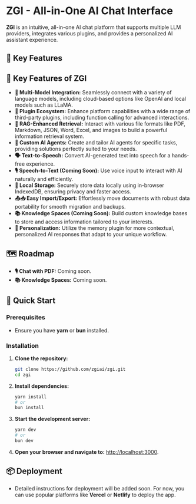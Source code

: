 # ZGI - All-in-One AI Chat Interface

**ZGI** is an intuitive, all-in-one AI chat platform that supports multiple LLM providers, integrates various plugins, and provides a personalized AI assistant experience.



## 🌟 Key Features

## 🌟 Key Features of ZGI

- **🧠 Multi-Model Integration:** Seamlessly connect with a variety of language models, including cloud-based options like OpenAI and local models such as LLaMA.
- **🔌 Plugin Ecosystem:** Enhance platform capabilities with a wide range of third-party plugins, including function calling for advanced interactions.
- **📄 RAG-Enhanced Retrieval:** Interact with various file formats like PDF, Markdown, JSON, Word, Excel, and images to build a powerful information retrieval system.
- **🤖 Custom AI Agents:** Create and tailor AI agents for specific tasks, providing solutions perfectly suited to your needs.
- **🗣️ Text-to-Speech:** Convert AI-generated text into speech for a hands-free experience.
- **🎙️ Speech-to-Text (Coming Soon):** Use voice input to interact with AI naturally and efficiently.
- **💾 Local Storage:** Securely store data locally using in-browser IndexedDB, ensuring privacy and faster access.
- **📤📥 Easy Import/Export:** Effortlessly move documents with robust data portability for smooth migration and backups.
- **📚 Knowledge Spaces (Coming Soon):** Build custom knowledge bases to store and access information tailored to your interests.
- **👤 Personalization:** Utilize the memory plugin for more contextual, personalized AI responses that adapt to your unique workflow.


## 🗺 Roadmap

- **🎙️ Chat with PDF:** Coming soon.
- **📚 Knowledge Spaces:** Coming soon.

## 🚀 Quick Start

### Prerequisites
- Ensure you have **yarn** or **bun** installed.

### Installation

1. **Clone the repository:**
    ```bash
    git clone https://github.com/zgiai/zgi.git
    cd zgi
    ```
2. **Install dependencies:**
    ```bash
    yarn install
    # or
    bun install
    ```
3. **Start the development server:**
    ```bash
    yarn dev
    # or
    bun dev
    ```
4. **Open your browser and navigate to:** [http://localhost:3000](http://localhost:3000).

## 📦 Deployment

- Detailed instructions for deployment will be added soon. For now, you can use popular platforms like **Vercel** or **Netlify** to deploy the app.